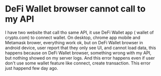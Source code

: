 
# DeFi Wallet browser cannot call to my API

I have two website that call tho same API, it use DeFi Wallet app ( wallet of crypto.com) to connect wallet. On desktop, chrome app mobile and Metamask brower, everything work ok, but on DeFi Wallet browser in android device, user report that they only see UI, and cannot load data, this happens because on DeFi Wallet browser, something wrong with my API, but nothing showed on my server logs. And this error happens even if user don't use some wallet feature like connect, create transaction.
This error just happend few day ago.

        